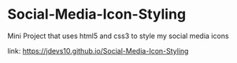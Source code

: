 # Social-Media-Icon-Styling

Mini Project that uses html5 and css3 to style my social media icons

link: https://jdevs10.github.io/Social-Media-Icon-Styling
